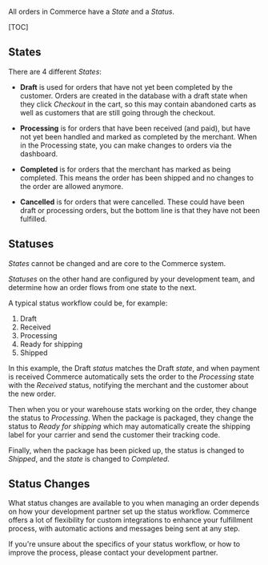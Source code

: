 All orders in Commerce have a _State_ and a _Status_. 

[TOC]

## States

There are 4 different _States_:

- **Draft** is used for orders that have not yet been completed by the customer. Orders are created in the database with a draft state when they click _Checkout_ in the cart, so this may contain abandoned carts as well as customers that are still going through the checkout.

- **Processing** is for orders that have been received (and paid), but have not yet been handled and marked as completed by the merchant. When in the Processing state, you can make changes to orders via the dashboard.

- **Completed** is for orders that the merchant has marked as being completed. This means the order has been shipped and no changes to the order are allowed anymore.

- **Cancelled** is for orders that were cancelled. These could have been draft or processing orders, but the bottom line is that they have not been fulfilled. 

## Statuses

_States_ cannot be changed and are core to the Commerce system.

_Statuses_ on the other hand are configured by your development team, and determine how an order flows from one state to the next. 

A typical status workflow could be, for example:
 
1. Draft
2. Received 
3. Processing
4. Ready for shipping
5. Shipped

In this example, the Draft _status_ matches the Draft _state_, and when payment is received Commerce automatically sets the order to the _Processing_ state with the _Received_ status, notifying the merchant and the customer about the new order.

Then when you or your warehouse stats working on the order, they change the status to _Processing_. When the package is packaged, they change the status to _Ready for shipping_ which may automatically create the shipping label for your carrier and send the customer their tracking code. 

Finally, when the package has been picked up, the status is changed to _Shipped_, and the _state_ is changed to _Completed_. 

## Status Changes

What status changes are available to you when managing an order depends on how your development partner set up the status workflow. Commerce offers a lot of flexibility for custom integrations to enhance your fulfillment process, with automatic actions and messages being sent at any step.

If you're unsure about the specifics of your status workflow, or how to improve the process, please contact your development partner.


